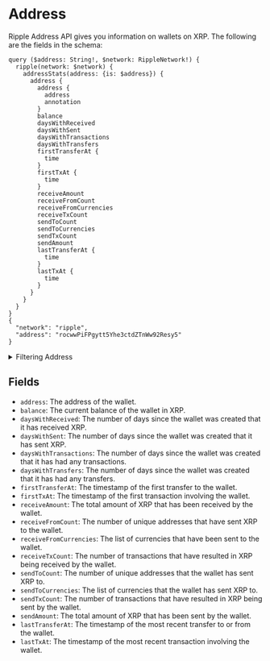 # Address

Ripple Address API gives you information on wallets on XRP. The following are the fields in the schema:

```
query ($address: String!, $network: RippleNetwork!) {
  ripple(network: $network) {
    addressStats(address: {is: $address}) {
      address {
        address {
          address
          annotation
        }
        balance
        daysWithReceived
        daysWithSent
        daysWithTransactions
        daysWithTransfers
        firstTransferAt {
          time
        }
        firstTxAt {
          time
        }
        receiveAmount
        receiveFromCount
        receiveFromCurrencies
        receiveTxCount
        sendToCount
        sendToCurrencies
        sendTxCount
        sendAmount
        lastTransferAt {
          time
        }
        lastTxAt {
          time
        }
      }
    }
  }
}
{
  "network": "ripple",
  "address": "rocwwPiFPgytt5Yhe3ctdZTnWw92Resy5"
}
```

<details>
<summary>Filtering Address</summary>

- `address`: The address of the wallet. You can use the `is` operator to filter for wallets that match the specified address.
- `options`: A set of options that control the pagination and sorting of the results.
  - `asc`: The field to sort the results by in ascending order.
  - `ascByInteger`: The field to sort the results by in ascending order, treating the values as integers.
  - `desc`: The field to sort the results by in descending order.
  - `descByInteger`: The field to sort the results by in descending order, treating the values as integers.
  - `limit`: The maximum number of results to return.
  - `limitBy`: A field that can be used to limit the results by a specific value. For example, `limitBy: {each: "balance"}` would limit the results to the 10 wallets with the highest balance.
  - `offset`: The number of results to skip before returning the results.

</details>

## Fields

- `address`: The address of the wallet.
- `balance`: The current balance of the wallet in XRP.
- `daysWithReceived`: The number of days since the wallet was created that it has received XRP.
- `daysWithSent`: The number of days since the wallet was created that it has sent XRP.
- `daysWithTransactions`: The number of days since the wallet was created that it has had any transactions.
- `daysWithTransfers`: The number of days since the wallet was created that it has had any transfers.
- `firstTransferAt`: The timestamp of the first transfer to the wallet.
- `firstTxAt`: The timestamp of the first transaction involving the wallet.
- `receiveAmount`: The total amount of XRP that has been received by the wallet.
- `receiveFromCount`: The number of unique addresses that have sent XRP to the wallet.
- `receiveFromCurrencies`: The list of currencies that have been sent to the wallet.
- `receiveTxCount`: The number of transactions that have resulted in XRP being received by the wallet.
- `sendToCount`: The number of unique addresses that the wallet has sent XRP to.
- `sendToCurrencies`: The list of currencies that the wallet has sent XRP to.
- `sendTxCount`: The number of transactions that have resulted in XRP being sent by the wallet.
- `sendAmount`: The total amount of XRP that has been sent by the wallet.
- `lastTransferAt`: The timestamp of the most recent transfer to or from the wallet.
- `lastTxAt`: The timestamp of the most recent transaction involving the wallet.
